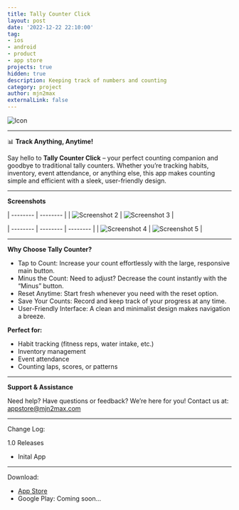 ```yaml
---
title: Tally Counter Click
layout: post
date: '2022-12-22 22:10:00'
tag:
- ios
- android
- product
- app store
projects: true
hidden: true
description: Keeping track of numbers and counting
category: project
author: mjn2max
externalLink: false
---
```


![Icon](https://raw.githubusercontent.com/mjn2max/mjn2max.github.io/main/assets/blog/tally-counter-click/icon-light.png)

---

📊 **Track Anything, Anytime!**

Say hello to **Tally Counter Click** – your perfect counting companion and goodbye to traditional tally counters. Whether you’re tracking habits, inventory, event attendance, or anything else, this app makes counting simple and efficient with a sleek, user-friendly design.

---

**Screenshots**

| -------- | -------- |
| ![Screenshot 2](https://raw.githubusercontent.com/mjn2max/mjn2max.github.io/main/assets/blog/tally-counter-click/image2.png)     | ![Screenshot 3](https://raw.githubusercontent.com/mjn2max/mjn2max.github.io/main/assets/blog/tally-counter-click/image3.png)     |

| -------- | -------- | -------- | 
| ![Screenshot 4](https://raw.githubusercontent.com/mjn2max/mjn2max.github.io/main/assets/blog/tally-counter-click/image4.png)     | ![Screenshot 5](https://raw.githubusercontent.com/mjn2max/mjn2max.github.io/main/assets/blog/tally-counter-click/image5.png)     |   

---

**Why Choose Tally Counter?**

* Tap to Count: Increase your count effortlessly with the large, responsive main button.
* Minus the Count: Need to adjust? Decrease the count instantly with the “Minus” button.
* Reset Anytime: Start fresh whenever you need with the reset option.
* Save Your Counts: Record and keep track of your progress at any time.
* User-Friendly Interface: A clean and minimalist design makes navigation a breeze.

**Perfect for:**
* Habit tracking (fitness reps, water intake, etc.)
* Inventory management
* Event attendance
* Counting laps, scores, or patterns

---

**Support & Assistance**

Need help? Have questions or feedback? 
We’re here for you! Contact us at: [appstore@mjn2max.com](mailto:appstore@mjn2max.com)

---

Change Log:

1.0 Releases

* Inital App

---

Download:
- [App Store](https://apps.apple.com/us/app/id6738299656)
- Google Play: Coming soon...
